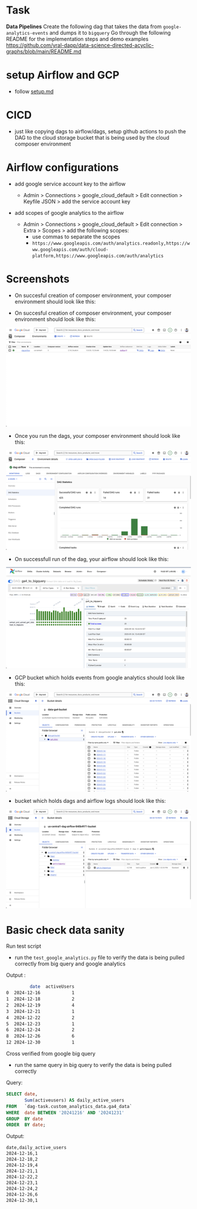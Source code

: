 # Task

**Data Pipelines**
Create the following dag that takes the data from `google-analytics-events` and dumps it to `bigquery`
Go through the following README for the implementation steps and demo examples
https://github.com/yral-dapp/data-science-directed-acyclic-graphs/blob/main/README.md

# setup Airflow and GCP

- follow [setup.md](./setup.md)

# CICD

- just like copying dags to airflow/dags, setup github actions to push the DAG to the cloud storage bucket that is being used by the cloud composer environment

# Airflow configurations

- add google service account key to the airflow
  - Admin > Connections > google_cloud_default > Edit connection > Keyfile JSON > add the service account key
- add scopes of google analytics to the airflow

  - Admin > Connections > google_cloud_default > Edit connection > Extra > Scopes > add the following scopes:
    - use commas to separate the scopes
    - `https://www.googleapis.com/auth/analytics.readonly,https://www.googleapis.com/auth/cloud-platform,https://www.googleapis.com/auth/analytics`

# Screenshots

- On succesful creation of composer environment, your composer environment should look like this:

- On succesful creation of composer environment, your composer environment should look like this:

![composer](./images/composer1.png)

- Once you run the dags, your composer environment should look like this:

![composer](./images/composer2.png)

- On successfull run of the dag, your airflow should look like this:

![airflow](./images/airflow.png)

- GCP bucket which holds events from google analytics should look like this:

![gcp bucket](./images/gcp-ga4-bucket.png)

- bucket which holds dags and airflow logs should look like this:

![gcp bucket](./images/gcp-dags-bucket.png)

# Basic check data sanity

Run test script

- run the `test_google_analytics.py` file to verify the data is being pulled correctly from big query and google analytics

Output :

```bash
         date  activeUsers
0  2024-12-16            1
1  2024-12-18            2
2  2024-12-19            4
3  2024-12-21            1
4  2024-12-22            2
5  2024-12-23            1
6  2024-12-24            2
8  2024-12-26            6
12 2024-12-30            1
```

Cross verified from google big query

- run the same query in big query to verify the data is being pulled correctly

Query:

```sql
SELECT date,
       Sum(activeusers) AS daily_active_users
FROM   `dag-task.custom_analytics_data.ga4_data`
WHERE  date BETWEEN '20241216' AND '20241231'
GROUP  BY date
ORDER  BY date;
```

Output:

```csv
date,daily_active_users
2024-12-16,1
2024-12-18,2
2024-12-19,4
2024-12-21,1
2024-12-22,2
2024-12-23,1
2024-12-24,2
2024-12-26,6
2024-12-30,1
```

